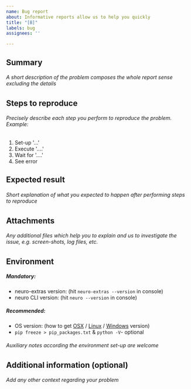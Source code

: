 ```yaml
---
name: Bug report
about: Informative reports allow us to help you quickly
title: "[B]"
labels: bug
assignees: ''

---
```


## Summary
###### A short description of the problem composes the whole report sense excluding the details


## Steps to reproduce
######  Precisely describe each step you perform to reproduce the problem. Example:
1. Set-up '...'
2. Execute '....'
3. Wait for '....'
4. See error


## Expected result
###### Short explanation of what you expected to happen after performing steps to reproduce


## Attachments 
###### Any additional files which help you to explain and us to investigate the issue, e.g. screen-shots, log files, etc.


## Environment

##### Mandatory:
 - neuro-extras version: (hit `neuro-extras --version` in console)
 - neuro CLI version: (hit `neuro --version` in console)

##### Recommended:
 - OS version: (how to get [OSX]( https://support.apple.com/en-us/HT201260 ) / [Linux]( https://www.cyberciti.biz/faq/find-linux-distribution-name-version-number ) / [Windows]( https://support.microsoft.com/en-us/help/13443/windows-which-version-am-i-running ) version)
 - `pip freeze > pip_packages.txt` & `python -V`- optional

###### Auxiliary notes according the environment set-up are welcome

## Additional information (optional)
###### Add any other context regarding your problem
